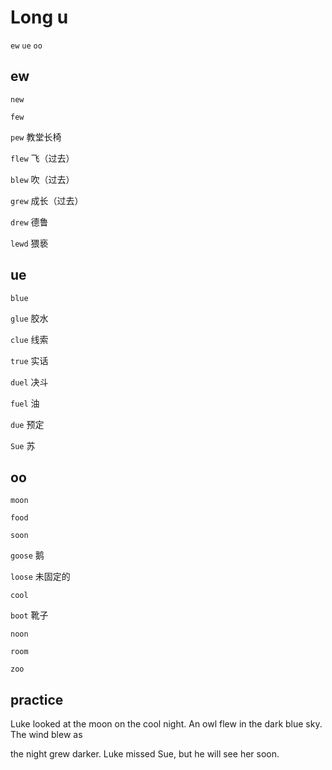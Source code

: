 # Long u
`ew` `ue` `oo`

## ew
`new` 

`few`

`pew` 教堂长椅 

`flew` 飞（过去）

`blew` 吹（过去）

`grew` 成长（过去）

`drew` 德鲁

`lewd` 猥亵

## ue
`blue`

`glue` 胶水

`clue` 线索  

`true` 实话

`duel` 决斗

`fuel` 油

`due` 预定

`Sue` 苏

## oo
`moon`

`food`

`soon`

`goose` 鹅

`loose` 未固定的

`cool`

`boot` 靴子

`noon`

`room`

`zoo`

## practice
Luke looked at the moon on the cool night. An owl flew in the dark blue sky. The wind blew as 

the night grew darker. Luke missed Sue, but he will see her soon.